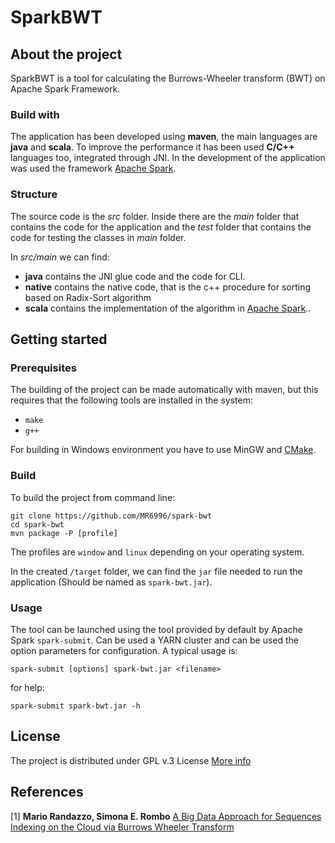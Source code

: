 # SparkBWT

## About the project
SparkBWT is a tool for calculating the Burrows-Wheeler transform (BWT) on Apache Spark Framework.

### Build with
The application has been developed using **maven**, the main languages are **java** and **scala**. To improve the performance it has been used **C/C++** languages too, integrated through JNI.
In the development of the application was used the framework [Apache Spark](http://spark.apache.org/).

### Structure
The source code is the *src* folder. Inside there are the *main* folder that contains the code for the application and the *test* folder that contains the code for testing the classes in *main* folder. 

In *src/main* we can find:
* **java** contains the JNI glue code and the code for CLI.
* **native** contains the native code, that is the c++ procedure for sorting based on Radix-Sort algorithm
* **scala** contains the implementation of the algorithm in [Apache Spark](http://spark.apache.org/)..

## Getting started
### Prerequisites
The building of the project can be made automatically with maven, but this requires that the following tools are installed in the system:

*  `make`
*  `g++`

For building in Windows environment you have to use MinGW and [CMake](https://cmake.org/download/).

### Build
To build the project from command line:
	
    git clone https://github.com/MR6996/spark-bwt
    cd spark-bwt
    mvn package -P [profile]

The profiles are `window` and  `linux` depending on your operating system.

In the created `/target` folder, we can find the `jar` file needed to run the application (Should be named as `spark-bwt.jar`).

### Usage

The tool can be launched using the tool provided by default by Apache Spark `spark-submit`. Can be used a YARN cluster and can be used the option parameters for configuration.
A typical usage is:

    spark-submit [options] spark-bwt.jar <filename>

for help:

    spark-submit spark-bwt.jar -h

## License
  The project is distributed under GPL v.3 License [More info](LICENSE.md)
  
## References
  [1] **Mario Randazzo, Simona E. Rombo** [A Big Data Approach for Sequences Indexing on the Cloud via Burrows Wheeler Transform](https://arxiv.org/abs/2007.10095)
